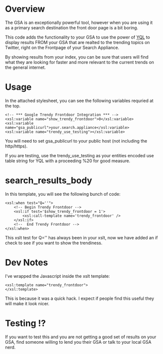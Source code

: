 # Overview

The GSA is an exceptionally powerful tool, however when you are using it as a primary search destination the front door page is a bit boring.

This code adds the functionality to your GSA to use the power of [YQL](https://github.com/yql/yql-tables) to display results FROM your GSA that are realted to the trending topics on Twitter, right on the Frontpage of your Search Appliance. 

By showing results from your index, you can be sure that users will find what they are looking for faster and more relevant to the current trends on the general internet.

# Usage 

In the attached stylesheet, you can see the following variables requried at the top.

	<!-- *** Google Trendy Frontdoor Integration *** -->
	<xsl:variable name="show_trendy_frontdoor">0</xsl:variable>
	<xsl:variable name="gsa_publicurl">your.search.appliance</xsl:variable>
	<xsl:variable name="trendy_use_testing"></xsl:variable>

You will need to set gsa_publicurl to your public host (not including the http/https).

If you are testing, use the trendy_use_testing as your entities encoded use table string for YQL with a proceeding %20 for good measure.

# search_results_body

In this template, you will see the following bunch of code:

	<xsl:when test="Q=''">
		<!-- Begin Trendy Frontdoor -->
		<xsl:if test='$show_trendy_frontdoor = 1'>
			<xsl:call-template name='trendy_frontdoor' />
		</xsl:if>
		<!--  End Trendy Frontdoor -->
	</xsl:when>

This xslt test for Q='' has always been in your xslt, now we have added an if check to see if you want to show the trendiness.

# Dev Notes

I've wrapped the Javascript inside the xslt template:

	<xsl:template name="trendy_frontdoor">
	</xsl:template>

This is because it was a quick hack. I expect if people find this useful they will make it look nicer.

# Testing !?

If you want to test this and you are not getting a good set of results on your GSA, find someone willing to lend you their GSA or talk to your local GSA nerd.